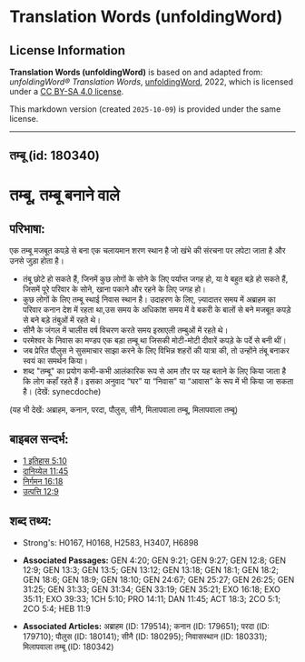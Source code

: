 # Translation Words (unfoldingWord)

## License Information

**Translation Words (unfoldingWord)** is based on and adapted from: _unfoldingWord® Translation Words_, [unfoldingWord](https://unfoldingword.org/utw), 2022, which is licensed under a [CC BY-SA 4.0 license](https://creativecommons.org/licenses/by-sa/4.0/legalcode.en).

This markdown version (created `2025-10-09`) is provided under the same license.



--------------------------------

## तम्बू (id: 180340)

तम्बू, तम्बू बनाने वाले
=======================

परिभाषा:
--------

एक तम्बू मजबूत कपड़े से बना एक चलायमान शरण स्थान है जो खंभे की संरचना पर लपेटा जाता है और उनसे जुड़ा होता है।

* तंबू छोटे हो सकते हैं, जिनमें कुछ लोगों के सोने के लिए पर्याप्त जगह हो, या वे बहुत बड़े हो सकते हैं, जिसमें पूरे परिवार के सोने, खाना पकाने और रहने के लिए जगह हो।
* कुछ लोगों के लिए तम्बू स्थाई निवास स्थान है। उदाहरण के लिए, ज़्यादातर समय में अब्राहम का परिवार कनान देश में रहता था,उस समय के अधिकांश समय में वे बकरी के बालों से बने मजबूत कपड़े से बने बड़े तंबुओं में रहते थे।
* सीनै के जंगल में चालीस वर्ष विचरण करते समय इस्राएली तम्बुओं में रहते थे।
* परमेश्वर के निवास का मण्डप एक बड़ा तम्बू था जिसकी मोटी\-मोटी दीवारें कपड़े के पर्दे से बनी थीं।
* जब प्रेरित पौलुस ने सुसमाचार साझा करने के लिए विभिन्न शहरों की यात्रा की, तो उन्होंने तंबू बनाकर स्वयं का समर्थन किया।
* शब्द "तम्बू" का प्रयोग कभी\-कभी आलंकारिक रूप से आम तौर पर यह बताने के लिए किया जाता है कि लोग कहाँ रहते हैं। इसका अनुवाद “घर” या “निवास” या “आवास” के रूप में भी किया जा सकता है। (देखें: synecdoche)

(यह भी देखें: अब्राहम, कनान, परदा, पौलुस, सीनै, मिलापवाला तम्बू, मिलापवाला तम्बू)

बाइबल सन्दर्भ:
--------------

* [1 इतिहास 5:10](https://ref.ly/1Chr0:0)
* [दानिय्येल 11:45](https://ref.ly/Dan11:45)
* [निर्गमन 16:18](https://ref.ly/Exod16:18)
* [उत्पत्ति 12:9](https://ref.ly/Gen12:9)

शब्द तथ्य:
----------

* Strong's: H0167, H0168, H2583, H3407, H6898

* **Associated Passages:** GEN 4:20; GEN 9:21; GEN 9:27; GEN 12:8; GEN 12:9; GEN 13:3; GEN 13:5; GEN 13:12; GEN 13:18; GEN 18:1; GEN 18:2; GEN 18:6; GEN 18:9; GEN 18:10; GEN 24:67; GEN 25:27; GEN 26:25; GEN 31:25; GEN 31:33; GEN 31:34; GEN 33:19; GEN 35:21; EXO 16:18; EXO 35:11; EXO 39:33; 1CH 5:10; PRO 14:11; DAN 11:45; ACT 18:3; 2CO 5:1; 2CO 5:4; HEB 11:9
* **Associated Articles:** अब्राहम (ID: 179514); कनान (ID: 179651); परदा (ID: 179710); पौलुस (ID: 180141); सीनै (ID: 180295); निवासस्थान (ID: 180331); मिलापवाला तम्बू (ID: 180342)

